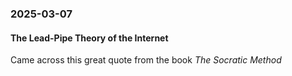 ### 2025-03-07
#### The Lead-Pipe Theory of the Internet
Came across this great quote from the book _The Socratic Method_ 


